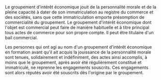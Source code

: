   
 Le groupement d'intérêt économique jouit de la personnalité morale et de la pleine capacité à dater de son immatriculation au registre du commerce et des sociétés, sans que cette immatriculation emporte présomption de commercialité du groupement. Le groupement d'intérêt économique dont l'objet est commercial peut faire de manière habituelle et à titre principal tous actes de commerce pour son propre compte. Il peut être titulaire d'un bail commercial.  

  
 Les personnes qui ont agi au nom d'un groupement d'intérêt économique en formation avant qu'il ait acquis la jouissance de la personnalité morale sont tenues, solidairement et indéfiniment, des actes ainsi accomplis, à moins que le groupement, après avoir été régulièrement constitué et immatriculé, ne reprenne les engagements souscrits. Ces engagements sont alors réputés avoir été souscrits dès l'origine par le groupement.  
